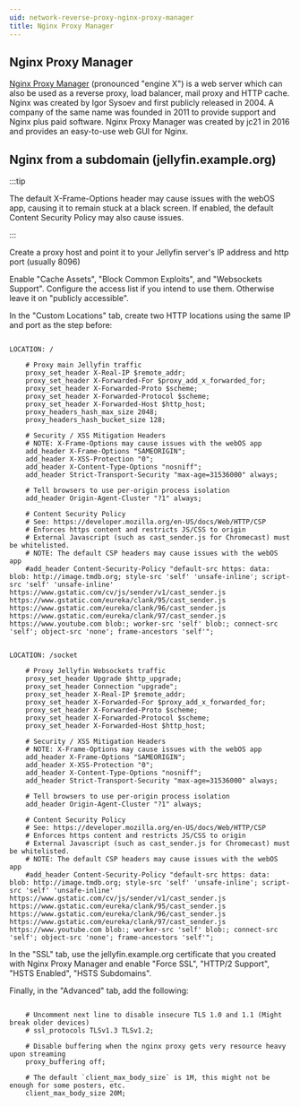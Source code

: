 ```yaml
---
uid: network-reverse-proxy-nginx-proxy-manager
title: Nginx Proxy Manager
---
```


## Nginx Proxy Manager

[Nginx Proxy Manager](https://nginxproxymanager.com/) (pronounced "engine X") is a web server which can also be used as a reverse proxy, load balancer, mail proxy and HTTP cache. Nginx was created by Igor Sysoev and first publicly released in 2004. A company of the same name was founded in 2011 to provide support and Nginx plus paid software. Nginx Proxy Manager was created by jc21 in 2016 and provides an easy-to-use web GUI for Nginx.

## Nginx from a subdomain (jellyfin.example.org)

:::tip

The default X-Frame-Options header may cause issues with the webOS app, causing it to remain stuck at a black screen. If enabled, the default Content Security Policy may also cause issues.

:::

Create a proxy host and point it to your Jellyfin server's IP address and http port (usually 8096)

Enable "Cache Assets", "Block Common Exploits", and "Websockets Support". Configure the access list if you intend to use them. Otherwise leave it on "publicly accessible".

In the "Custom Locations" tab, create two HTTP locations using the same IP and port as the step before:

```config

LOCATION: /

    # Proxy main Jellyfin traffic
    proxy_set_header X-Real-IP $remote_addr;
    proxy_set_header X-Forwarded-For $proxy_add_x_forwarded_for;
    proxy_set_header X-Forwarded-Proto $scheme;
    proxy_set_header X-Forwarded-Protocol $scheme;
    proxy_set_header X-Forwarded-Host $http_host;
    proxy_headers_hash_max_size 2048;
    proxy_headers_hash_bucket_size 128; 
    
    # Security / XSS Mitigation Headers
    # NOTE: X-Frame-Options may cause issues with the webOS app
    add_header X-Frame-Options "SAMEORIGIN";
    add_header X-XSS-Protection "0";
    add_header X-Content-Type-Options "nosniff";
    add_header Strict-Transport-Security "max-age=31536000" always;
    
    # Tell browsers to use per-origin process isolation
    add_header Origin-Agent-Cluster "?1" always;

    # Content Security Policy
    # See: https://developer.mozilla.org/en-US/docs/Web/HTTP/CSP
    # Enforces https content and restricts JS/CSS to origin
    # External Javascript (such as cast_sender.js for Chromecast) must be whitelisted.
    # NOTE: The default CSP headers may cause issues with the webOS app
    #add_header Content-Security-Policy "default-src https: data: blob: http://image.tmdb.org; style-src 'self' 'unsafe-inline'; script-src 'self' 'unsafe-inline' https://www.gstatic.com/cv/js/sender/v1/cast_sender.js https://www.gstatic.com/eureka/clank/95/cast_sender.js https://www.gstatic.com/eureka/clank/96/cast_sender.js https://www.gstatic.com/eureka/clank/97/cast_sender.js https://www.youtube.com blob:; worker-src 'self' blob:; connect-src 'self'; object-src 'none'; frame-ancestors 'self'";

```

```config

LOCATION: /socket

    # Proxy Jellyfin Websockets traffic
    proxy_set_header Upgrade $http_upgrade;
    proxy_set_header Connection "upgrade";
    proxy_set_header X-Real-IP $remote_addr;
    proxy_set_header X-Forwarded-For $proxy_add_x_forwarded_for;
    proxy_set_header X-Forwarded-Proto $scheme;
    proxy_set_header X-Forwarded-Protocol $scheme;
    proxy_set_header X-Forwarded-Host $http_host;
    
    # Security / XSS Mitigation Headers
    # NOTE: X-Frame-Options may cause issues with the webOS app
    add_header X-Frame-Options "SAMEORIGIN";
    add_header X-XSS-Protection "0";
    add_header X-Content-Type-Options "nosniff";
    add_header Strict-Transport-Security "max-age=31536000" always;
    
    # Tell browsers to use per-origin process isolation
    add_header Origin-Agent-Cluster "?1" always;

    # Content Security Policy
    # See: https://developer.mozilla.org/en-US/docs/Web/HTTP/CSP
    # Enforces https content and restricts JS/CSS to origin
    # External Javascript (such as cast_sender.js for Chromecast) must be whitelisted.
    # NOTE: The default CSP headers may cause issues with the webOS app
    #add_header Content-Security-Policy "default-src https: data: blob: http://image.tmdb.org; style-src 'self' 'unsafe-inline'; script-src 'self' 'unsafe-inline' https://www.gstatic.com/cv/js/sender/v1/cast_sender.js https://www.gstatic.com/eureka/clank/95/cast_sender.js https://www.gstatic.com/eureka/clank/96/cast_sender.js https://www.gstatic.com/eureka/clank/97/cast_sender.js https://www.youtube.com blob:; worker-src 'self' blob:; connect-src 'self'; object-src 'none'; frame-ancestors 'self'";

```

In the "SSL" tab, use the jellyfin.example.org certificate that you created with Nginx Proxy Manager and enable "Force SSL", "HTTP/2 Support", "HSTS Enabled", "HSTS Subdomains".

Finally, in the "Advanced" tab, add the following:

```config

    # Uncomment next line to disable insecure TLS 1.0 and 1.1 (Might break older devices)
    # ssl_protocols TLSv1.3 TLSv1.2;
    
    # Disable buffering when the nginx proxy gets very resource heavy upon streaming
    proxy_buffering off;
    
    # The default `client_max_body_size` is 1M, this might not be enough for some posters, etc.
    client_max_body_size 20M;

```

